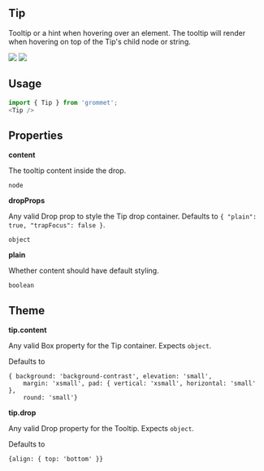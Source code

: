 ## Tip
Tooltip or a hint when hovering over an element. The tooltip will render 
      when hovering on top of the Tip's child node or string.

[![](https://cdn-images-1.medium.com/fit/c/120/120/1*TD1P0HtIH9zF0UEH28zYtw.png)](https://storybook.grommet.io/?selectedKind=Controls-Tip&full=0&stories=1&panelRight=0) [![](https://codesandbox.io/static/img/play-codesandbox.svg)](https://codesandbox.io/s/github/grommet/grommet-sandbox?initialpath=/tip&module=%2Fsrc%2FTip.js)
## Usage

```javascript
import { Tip } from 'grommet';
<Tip />
```

## Properties

**content**

The tooltip content inside the drop.

```
node
```

**dropProps**

Any valid Drop prop to style the Tip drop container. Defaults to `{
  "plain": true,
  "trapFocus": false
}`.

```
object
```

**plain**

Whether content should have default styling.

```
boolean
```
  
## Theme
  
**tip.content**

Any valid Box property for the Tip container. Expects `object`.

Defaults to

```
{ background: 'background-contrast', elevation: 'small', 
    margin: 'xsmall', pad: { vertical: 'xsmall', horizontal: 'small' }, 
    round: 'small'}
```

**tip.drop**

Any valid Drop property for the Tooltip. Expects `object`.

Defaults to

```
{align: { top: 'bottom' }}
```
